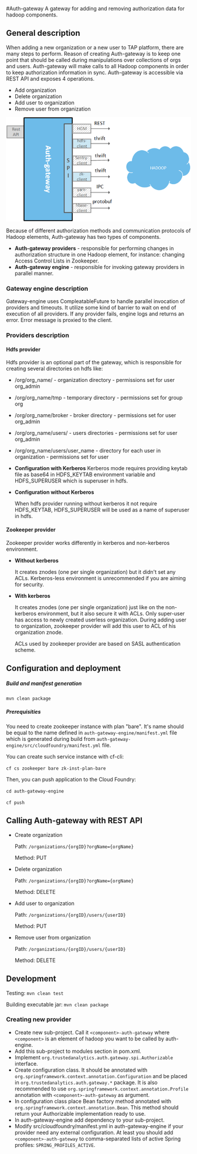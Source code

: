 #Auth-gateway
A gateway for adding and removing authorization data for hadoop components.


## General description

When adding a new organization or a new user to TAP platform, there are many steps to perform. Reason of creating Auth-gateway is to keep one point that should be called during manipulations over collections of orgs and users. Auth-gateway will make calls to all Hadoop components in order to keep authorization information in sync. Auth-gateway is accessible via REST API and exposes 4 operations.

* Add organization
* Delete organization
* Add user to organization
* Remove user from organization

![](wikiimages/auth-gateway.png)

Because of different authorization methods and communication protocols of Hadoop elements, Auth-gateway has two types of components.
* **Auth-gateway providers** - responsible for performing changes in authorization structure in one Hadoop element, for instance: changing Access Control Lists in Zookeeper.
* **Auth-gateway engine** - responsible for invoking gateway providers in parallel manner.


### Gateway engine description

Gateway-engine uses CompleatableFuture to handle parallel invocation of providers and timeouts. It utilize some kind of barrier to wait on end of execution of all providers. If any provider fails, engine logs and returns an error. Error message is proxied to the client.

### Providers description

#### Hdfs provider
Hdfs provider is an optional part of the gateway, which is responsible for creating several directories on hdfs like:

* /org/org_name/ - organization directory - permissions set for user org_admin
* /org/org_name/tmp - temporary directory - permissions set for group org
* /org/org_name/broker - broker directory - permissions set for user org_admin
* /org/org_name/users/ - users directories - permissions set for user org_admin
* /org/org_name/users/user_name - directory for each user in organization - permissions set for user

* **Configuration with Kerberos**
  Kerberos mode requires providing keytab file as base64 in HDFS_KEYTAB environment variable and HDFS_SUPERUSER which is superuser in hdfs.
  
* **Configuration without Kerberos**
  
  When hdfs provider running without kerberos it not require HDFS_KEYTAB, HDFS_SUPERUSER will be used as a name of superuser in hdfs.

#### Zookeeper provider

Zookeeper provider works differently in kerberos and non-kerberos environment.
* **Without kerberos**

  It creates znodes (one per single organization) but it didn't set any ACLs. Kerberos-less environment is unrecommended if you are aiming for security.

* **With kerberos**

  It creates znodes (one per single organization) just like on the non-kerberos environment, but it also secure it with ACLs. Only super-user has access to newly created userless organization. During adding user to organization, zookeeper provider will add this user to ACL of his organization znode. 
  
  ACLs used by zookeeper provider are based on SASL authentication scheme.


## Configuration and deployment

##### Build and manifest generation
```mvn clean package```

##### Prerequisities
You need to create zookeeper instance with plan "bare". It's name should be equal to the name defined in ```auth-gateway-engine/manifest.yml``` file which is generated during build from ```auth-gateway-engine/src/cloudfoundry/manifest.yml``` file.

You can create such service instance with cf-cli:

```cf cs zookeeper bare zk-inst-plan-bare```

Then, you can push application to the Cloud Foundry:

```cd auth-gateway-engine```

```cf push```


## Calling Auth-gateway with REST API

* Create organization

  Path: ```/organizations/{orgID}?orgName={orgName}```
  
  Method: PUT
  
* Delete organization

  Path: ```/organizations/{orgID}?orgName={orgName}```
  
  Method: DELETE
  
* Add user to organization

  Path: ```/organizations/{orgID}/users/{userID}```
  
  Method: PUT
  
* Remove user from organization

  Path: ```/organizations/{orgID}/users/{userID}```
  
  Method: DELETE


## Development

Testing:
```mvn clean test```

Building executable jar:
```mvn clean package```


### Creating new provider

* Create new sub-project. Call it ```<component>-auth-gateway``` where ```<component>``` is an element of hadoop you want to be called by auth-engine.
* Add this sub-project to modules section in pom.xml.
* Implement ```org.trustedanalytics.auth.gateway.spi.Authorizable``` interface.
* Create configuration class. It should be annotated with ```org.springframework.context.annotation.Configuration``` and be placed in ```org.trustedanalytics.auth.gateway.*``` package. It is also recommended to use ```org.springframework.context.annotation.Profile``` annotation with ```<component>-auth-gateway``` as argument.
* In configuration class place Bean factory method annotated with ```org.springframework.context.annotation.Bean```. This method should return your Authorizable implementation ready to use.
* In auth-gateway-engine add dependency to your sub-project.
* Modify src/cloudfoundry/manifest.yml in auth-gateway-engine if your provider need any external configuration. At least you should add ```<component>-auth-gateway``` to comma-separated lists of active Spring profiles: ```SPRING_PROFILES_ACTIVE```.

